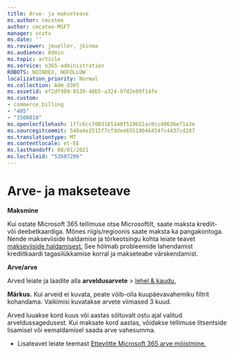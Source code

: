 ```yaml
---
title: Arve- ja makseteave
ms.author: cmcatee
author: cmcatee-MSFT
manager: scotv
ms.date: ''
ms.reviewer: jmueller, jkinma
ms.audience: Admin
ms.topic: article
ms.service: o365-administration
ROBOTS: NOINDEX, NOFOLLOW
localization_priority: Normal
ms.collection: Adm_O365
ms.assetid: ef2df989-8539-48b5-a324-97d2e09f14fe
ms.custom:
- commerce_billing
- "485"
- "1500018"
ms.openlocfilehash: 1f7c6cc7003165140f519b51ac0cc40636e71a3e
ms.sourcegitcommit: 540a4e2515f7cfddee65519046454fc4437cd287
ms.translationtype: MT
ms.contentlocale: et-EE
ms.lasthandoff: 08/01/2021
ms.locfileid: "53687206"
---
```

# <a name="invoice-and-payment-information"></a>Arve- ja makseteave

**Maksmine**

Kui ostate Microsoft 365 tellimuse otse Microsoftilt, saate maksta krediit- või deebetkaardiga.  Mõnes riigis/regioonis saate maksta ka pangakontoga.  Nende makseviiside haldamise ja tõrkeotsingu kohta leiate teavet [makseviiside haldamisest.](/microsoft-365/commerce/billing-and-payments/manage-payment-methods) See hõlmab probleemide lahendamist krediitkaardi tagasilükkamise korral ja makseteabe värskendamist.

**Arve/arve**

Arved leiate ja laadite alla **arveldusarvete**  >  [lehel & kaudu.](https://go.microsoft.com/fwlink/p/?linkid=848039)  

**Märkus.** Kui arveid ei kuvata, peate võib-olla kuupäevavahemiku filtrit kohandama.  Vaikimisi kuvatakse arvete viimased 3 kuud.

Arved luuakse kord kuus või aastas sõltuvalt ostu ajal valitud arveldussagedusest.  Kui maksate kord aastas, võidakse tellimuse litsentside lisamisel või eemaldamisel saada arve vahesumma.

- Lisateavet leiate teemast [Ettevõtte Microsoft 365 arve mõistmine.](/microsoft-365/commerce/billing-and-payments/understand-your-invoice2)